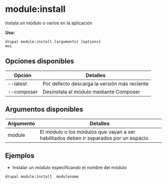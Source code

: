 # module:install
Instala un módulo o varios en la aplicación

**Uso:**
```
drupal module:install [arguments] [options]
moi
```

## Opciones disponibles
Opción | Detalles
-------|-------------
--latest | Por defecto descarga la versión más reciente
--composer | Desinstala el módulo mediante Composer

## Argumentos disponibles
Argumento | Detalles
---------|-------------
module | El módulo o los módulos que vayan a ser habilitados deben ir separados por un espacio

## Ejemplos
* Instalar un módulo especificando el nombre del módulo
```
drupal module:install  modulename
```
